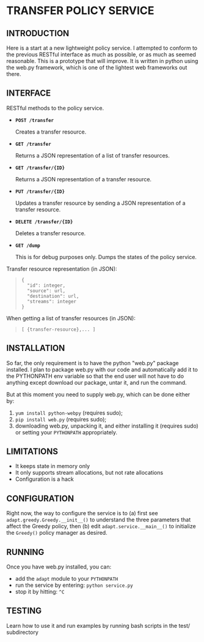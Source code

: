 # TRANSFER POLICY SERVICE

## INTRODUCTION

Here is a start at a new lightweight policy service. I attempted to conform to the previous RESTful interface as much as possible, or as much as seemed reasonable. This is a prototype that will improve. It is written in python using the web.py framework, which is one of the lightest web frameworks out there.

## INTERFACE

RESTful methods to the policy service.

 *  **`POST /transfer`**
 
    Creates a transfer resource.
    
 *  **`GET /transfer`**
 
    Returns a JSON representation of a list of transfer resources.

 *  **`GET /transfer/{ID}`**
 
    Returns a JSON representation of a transfer resource.

 *  **`PUT /transfer/{ID}`**
 
    Updates a transfer resource by sending a JSON representation of a transfer resource.

 *  **`DELETE /transfer/{ID}`**
 
    Deletes a transfer resource.

 *  **`GET /dump`**
 
    This is for debug purposes only. Dumps the states of the policy service.


Transfer resource representation (in JSON):

> ```
> {
>   "id": integer,
>   "source": url,
>   "destination": url,
>   "streams": integer
> }
> ```

When getting a list of transfer resources (in JSON):

> ```
> [ {transfer-resource},... ]
> ```

## INSTALLATION

So far, the only requirement is to have the python "web.py" package installed. I plan to package web.py with our code and automatically add it to the PYTHONPATH env variable so that the end user will not have to do anything except download our package, untar it, and run the command.

But at this moment you need to supply web.py, which can be done either by:

1. `yum install python-webpy` (requires sudo);
2. `pip install web.py` (requires sudo);
3. downloading web.py, unpacking it, and either installing it (requires sudo) or setting your `PYTHONPATH` appropriately.

## LIMITATIONS

* It keeps state in memory only
* It only supports stream allocations, but not rate allocations
* Configuration is a hack

## CONFIGURATION

Right now, the way to configure the service is to (a) first see `adapt.greedy.Greedy.__init__()` to understand the three parameters that affect the Greedy policy, then (b) edit `adapt.service.__main__()` to initialize the `Greedy()` policy manager as desired.

## RUNNING

Once you have web.py installed, you can:

* add the `adapt` module to your `PYTHONPATH`
* run the service by entering: `python service.py`
* stop it by hitting: `^C`

## TESTING

Learn how to use it and run examples by running bash scripts in the test/ subdirectory
